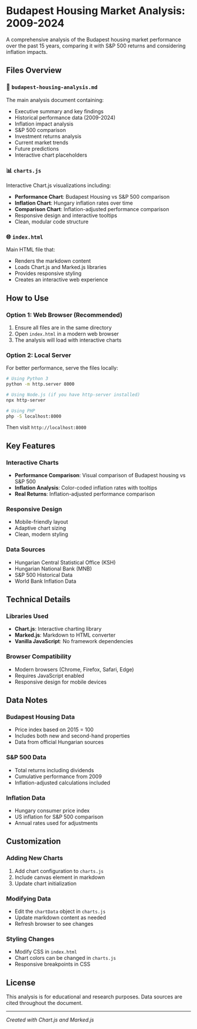 # Budapest Housing Market Analysis: 2009-2024

A comprehensive analysis of the Budapest housing market performance over the past 15 years, comparing it with S&P 500 returns and considering inflation impacts.

## Files Overview

### 📄 `budapest-housing-analysis.md`
The main analysis document containing:
- Executive summary and key findings
- Historical performance data (2009-2024)
- Inflation impact analysis
- S&P 500 comparison
- Investment returns analysis
- Current market trends
- Future predictions
- Interactive chart placeholders

### 📊 `charts.js`
Interactive Chart.js visualizations including:
- **Performance Chart**: Budapest Housing vs S&P 500 comparison
- **Inflation Chart**: Hungary inflation rates over time
- **Comparison Chart**: Inflation-adjusted performance comparison
- Responsive design and interactive tooltips
- Clean, modular code structure

### 🌐 `index.html`
Main HTML file that:
- Renders the markdown content
- Loads Chart.js and Marked.js libraries
- Provides responsive styling
- Creates an interactive web experience

## How to Use

### Option 1: Web Browser (Recommended)
1. Ensure all files are in the same directory
2. Open `index.html` in a modern web browser
3. The analysis will load with interactive charts

### Option 2: Local Server
For better performance, serve the files locally:
```bash
# Using Python 3
python -m http.server 8000

# Using Node.js (if you have http-server installed)
npx http-server

# Using PHP
php -S localhost:8000
```

Then visit `http://localhost:8000`

## Key Features

### Interactive Charts
- **Performance Comparison**: Visual comparison of Budapest housing vs S&P 500
- **Inflation Analysis**: Color-coded inflation rates with tooltips
- **Real Returns**: Inflation-adjusted performance comparison

### Responsive Design
- Mobile-friendly layout
- Adaptive chart sizing
- Clean, modern styling

### Data Sources
- Hungarian Central Statistical Office (KSH)
- Hungarian National Bank (MNB)
- S&P 500 Historical Data
- World Bank Inflation Data

## Technical Details

### Libraries Used
- **Chart.js**: Interactive charting library
- **Marked.js**: Markdown to HTML converter
- **Vanilla JavaScript**: No framework dependencies

### Browser Compatibility
- Modern browsers (Chrome, Firefox, Safari, Edge)
- Requires JavaScript enabled
- Responsive design for mobile devices

## Data Notes

### Budapest Housing Data
- Price index based on 2015 = 100
- Includes both new and second-hand properties
- Data from official Hungarian sources

### S&P 500 Data
- Total returns including dividends
- Cumulative performance from 2009
- Inflation-adjusted calculations included

### Inflation Data
- Hungary consumer price index
- US inflation for S&P 500 comparison
- Annual rates used for adjustments

## Customization

### Adding New Charts
1. Add chart configuration to `charts.js`
2. Include canvas element in markdown
3. Update chart initialization

### Modifying Data
- Edit the `chartData` object in `charts.js`
- Update markdown content as needed
- Refresh browser to see changes

### Styling Changes
- Modify CSS in `index.html`
- Chart colors can be changed in `charts.js`
- Responsive breakpoints in CSS

## License

This analysis is for educational and research purposes. Data sources are cited throughout the document.

---

*Created with Chart.js and Marked.js*
